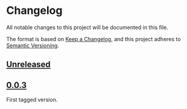 <!-- markdownlint-configure-file {"MD024": { "siblings_only": true } } -->

# Changelog

All notable changes to this project will be documented in this file.

The format is based on [Keep a Changelog](https://keepachangelog.com/en/1.0.0/), and this project
adheres to [Semantic Versioning](https://semver.org/spec/v2.0.0.html).

## [Unreleased]

## [0.0.3]

First tagged version.

[unreleased]: https://github.com/Tatsh/itunes-clear-orphaned/compare/v0.0.5...HEAD
[0.0.3]: https://github.com/Tatsh/itunes-clear-orphaned/releases/tag/v0.0.3

